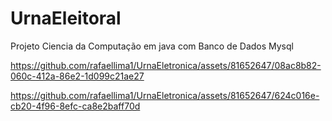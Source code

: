 # UrnaEleitoral
Projeto Ciencia da Computação em java com Banco de Dados Mysql


https://github.com/rafaellima1/UrnaEletronica/assets/81652647/08ac8b82-060c-412a-86e2-1d099c21ae27



https://github.com/rafaellima1/UrnaEletronica/assets/81652647/624c016e-cb20-4f96-8efc-ca8e2baff70d

